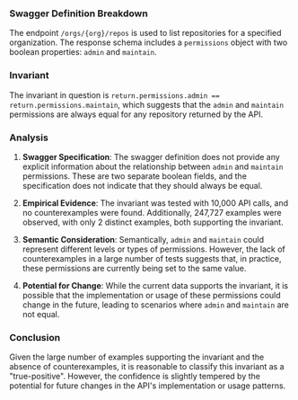 ### Swagger Definition Breakdown

The endpoint `/orgs/{org}/repos` is used to list repositories for a specified organization. The response schema includes a `permissions` object with two boolean properties: `admin` and `maintain`.

### Invariant

The invariant in question is `return.permissions.admin == return.permissions.maintain`, which suggests that the `admin` and `maintain` permissions are always equal for any repository returned by the API.

### Analysis

1. **Swagger Specification**: The swagger definition does not provide any explicit information about the relationship between `admin` and `maintain` permissions. These are two separate boolean fields, and the specification does not indicate that they should always be equal.

2. **Empirical Evidence**: The invariant was tested with 10,000 API calls, and no counterexamples were found. Additionally, 247,727 examples were observed, with only 2 distinct examples, both supporting the invariant.

3. **Semantic Consideration**: Semantically, `admin` and `maintain` could represent different levels or types of permissions. However, the lack of counterexamples in a large number of tests suggests that, in practice, these permissions are currently being set to the same value.

4. **Potential for Change**: While the current data supports the invariant, it is possible that the implementation or usage of these permissions could change in the future, leading to scenarios where `admin` and `maintain` are not equal.

### Conclusion

Given the large number of examples supporting the invariant and the absence of counterexamples, it is reasonable to classify this invariant as a "true-positive". However, the confidence is slightly tempered by the potential for future changes in the API's implementation or usage patterns.
